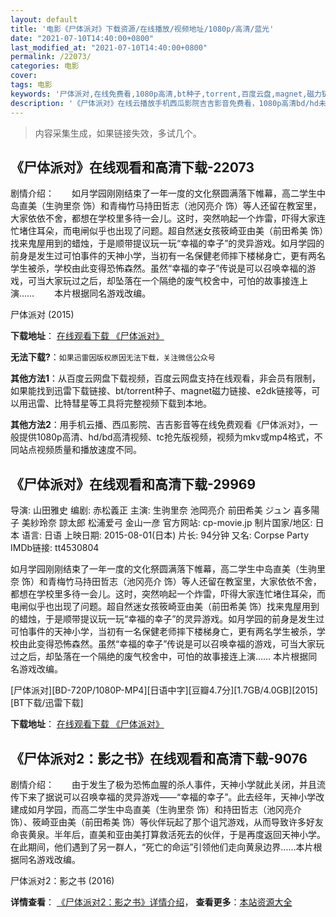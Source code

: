 ```yaml
---
layout: default
title: '电影《尸体派对》下载资源/在线播放/视频地址/1080p/高清/蓝光'
date: "2021-07-10T14:40:00+0800"
last_modified_at: "2021-07-10T14:40:00+0800"
permalink: /22073/
categories: 电影
cover:
tags: 电影
keywords: '尸体派对,在线免费看,1080p高清,bt种子,torrent,百度云盘,magnet,磁力链,迅雷下载资源'
description: '《尸体派对》在线云播放手机西瓜影院吉吉影音免费看，1080p高清bd/hd未删减完整版和tc抢先枪版，mkv/mp4格式，附带bt/torrent种子、magnet/磁力链、百度云盘、网盘资源迅雷下载链接'
---
```


>内容采集生成，如果链接失效，多试几个。


## 《尸体派对》在线观看和高清下载-22073

剧情介绍：　　如月学园刚刚结束了一年一度的文化祭圆满落下帷幕，高二学生中岛直美（生驹里奈 饰）和青梅竹马持田哲志（池冈亮介 饰）等人还留在教室里，大家依依不舍，都想在学校里多待一会儿。这时，突然响起一个炸雷，吓得大家连忙堵住耳朵，而电闸似乎也出现了问题。超自然迷女孩筱崎亚由美（前田希美 饰）找来鬼屋用到的蜡烛，于是顺带提议玩一玩“幸福的幸子”的灵异游戏。如月学园的前身是发生过可怕事件的天神小学，当初有一名保健老师摔下楼梯身亡，更有两名学生被杀，学校由此变得恐怖森然。虽然“幸福的幸子”传说是可以召唤幸福的游戏，可当大家玩过之后，却坠落在一个隔绝的废气校舍中，可怕的故事接连上演…… 　　本片根据同名游戏改编。


尸体派对 (2015)

**下载地址**： [在线观看下载 《尸体派对》](https://www.btbtdy.me/btdy/dy748.html) 


**无法下载?**：`如果迅雷因版权原因无法下载，关注微信公众号 `

**其他方法1**：从百度云网盘下载视频，百度云网盘支持在线观看，非会员有限制，如果能找到迅雷下载链接、bt/torrent种子、magnet磁力链接、e2dk链接等，可以用迅雷、比特彗星等工具将完整视频下载到本地。

**其他方法2**：用手机云播、西瓜影院、吉吉影音等在线免费观看《尸体派对》，一般提供1080p高清、hd/bd高清视频、tc抢先版视频，视频为mkv或mp4格式，不同站点视频质量和播放速度不同。


## 《尸体派对》在线观看和高清下载-29969

导演: 山田雅史 编剧: 赤松義正 主演: 生驹里奈 池岡亮介 前田希美 ジュン 喜多陽子 美紗玲奈 諒太郎 松浦爱弓 金山一彦 官方网站: cp-movie.jp 制片国家/地区: 日本 语言: 日语 上映日期: 2015-08-01(日本) 片长: 94分钟 又名: Corpse Party IMDb链接: tt4530804

如月学园刚刚结束了一年一度的文化祭圆满落下帷幕，高二学生中岛直美（生驹里奈 饰）和青梅竹马持田哲志（池冈亮介 饰）等人还留在教室里，大家依依不舍，都想在学校里多待一会儿。这时，突然响起一个炸雷，吓得大家连忙堵住耳朵，而电闸似乎也出现了问题。超自然迷女孩筱崎亚由美（前田希美 饰）找来鬼屋用到的蜡烛，于是顺带提议玩一玩“幸福的幸子”的灵异游戏。如月学园的前身是发生过可怕事件的天神小学，当初有一名保健老师摔下楼梯身亡，更有两名学生被杀，学校由此变得恐怖森然。虽然“幸福的幸子”传说是可以召唤幸福的游戏，可当大家玩过之后，却坠落在一个隔绝的废气校舍中，可怕的故事接连上演…… 本片根据同名游戏改编。


[尸体派对][BD-720P/1080P-MP4][日语中字][豆瓣4.7分][1.7GB/4.0GB][2015][BT下载/迅雷下载]

**下载地址**： [在线观看下载 《尸体派对》](https://www.btdx8.com/torrent/corpse_party_2015.html) 


## 《尸体派对2：影之书》在线观看和高清下载-9076

剧情介绍：　　由于发生了极为恐怖血腥的杀人事件，天神小学就此关闭，并且流传下来了据说可以召唤幸福的灵异游戏——“幸福的幸子”。此去经年，天神小学改建成如月学园，而高二学生中岛直美（生驹里奈 饰）和持田哲志（池冈亮介 饰）、筱崎亚由美（前田希美 饰）等伙伴玩起了那个诅咒游戏，从而导致许多好友命丧黄泉。半年后，直美和亚由美打算救活死去的伙伴，于是再度返回天神小学。在此期间，他们遇到了另一群人，“死亡的命运”引领他们走向黄泉边界……本片根据同名游戏改编。


尸体派对2：影之书 (2016)

**详情查看**： [《尸体派对2：影之书》详情介绍](/movie/9076/)， **查看更多**：[本站资源大全](/movie/t/all/)

